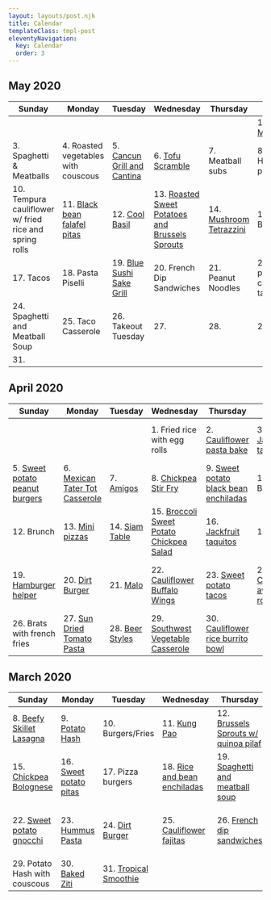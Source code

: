 ```yaml
---
layout: layouts/post.njk
title: Calendar
templateClass: tmpl-post
eleventyNavigation:
  key: Calendar
  order: 3
---
```


## May 2020

| Sunday                                                 | Monday                                                          | Tuesday                                                                                | Wednesday                                                                                             | Thursday                                              | Friday                                  | Saturday                 |
| ------------------------------------------------------ | --------------------------------------------------------------- | -------------------------------------------------------------------------------------- | ----------------------------------------------------------------------------------------------------- | ----------------------------------------------------- | --------------------------------------- | ------------------------ |
|                                                        |                                                                 |                                                                                        |                                                                                                       |                                                       | 1. [Chili Mac](/posts/cheesy-chili-mac) | 2. Burgers with fries    |
| 3. Spaghetti & Meatballs                               | 4. Roasted vegetables with couscous                             | 5. [Cancun Grill and Cantina](https://www.cancungrillandcantinaankeny.com/)            | 6. [Tofu Scramble](/posts/tofu-scramble)                                                              | 7. Meatball subs                                      | 8. Homemade pizza                       | 9. Brats and fries       |
| 10. Tempura cauliflower w/ fried rice and spring rolls | 11. [Black bean falafel pitas](baked-quinoa-black-bean-falafel) | 12. [Cool Basil](http://coolbasilcliveiowa.com/)                                       | 13. [Roasted Sweet Potatoes and Brussels Sprouts](/posts/roasted-sweet-potatoes-and-brussels-sprouts) | 14. [Mushroom Tetrazzini](/posts/mushroom-tetrazzini) | 15. Burgers                             | 16. Homemade pizza rolls |
| 17. Tacos                                              | 18. Pasta Piselli                                               | 19. [Blue Sushi Sake Grill](https://bluesushisakegrill.com/locations/iowa/des-moines_) | 20. French Dip Sandwiches                                                                             | 21. Peanut Noodles                                    | 22. Sweet potato cauliflower tacos      | 23. Burgers and fries    |
| 24. Spaghetti and Meatball Soup                        | 25. Taco Casserole                                              | 26. Takeout Tuesday                                                                    | 27.                                                                                                   | 28.                                                   | 29.                                     | 30.                      |
| 31.                                                    |                                                                 |                                                                                        |                                                                                                       |                                                       |                                         |                          |

## April 2020

| Sunday                                                               | Monday                                                              | Tuesday                                                         | Wednesday                                                                                       | Thursday                                                                           | Friday                                                       | Saturday                                                                                              |
| -------------------------------------------------------------------- | ------------------------------------------------------------------- | --------------------------------------------------------------- | ----------------------------------------------------------------------------------------------- | ---------------------------------------------------------------------------------- | ------------------------------------------------------------ | ----------------------------------------------------------------------------------------------------- |
|                                                                      |                                                                     |                                                                 | 1. Fried rice with egg rolls                                                                    | 2. [Cauliflower pasta bake](/posts/vegan-cauliflower-parmesan-pasta-bake)          | 3. [Jackfruit tacos](/posts/jackfruit-tacos)                 | 4. [Black bean plantain bowl](/posts/roasted-plantain-black-bean-vegan-bowl)                          |
| 5. [Sweet potato peanut burgers](/posts/sweet-potato-peanut-burgers) | 6. [Mexican Tater Tot Casserole](vegan-mexican-tater-tot-casserole) | 7. [Amigos](https://www.facebook.com/AmigosMexicanGrillAnkeny/) | 8. [Chickpea Stir Fry](vegan-chickpea-stirfry-bowl)                                             | 9. [Sweet potato black bean enchiladas](/posts/sweet-potato-black-bean-enchiladas) | 10. Burgers                                                  | 11. [Cauliflower Bolognese](/posts/cauliflower-bolognese-sauce/)                                      |
| 12. Brunch                                                           | 13. [Mini pizzas](/posts/mini-pizza)                                | 14. [Siam Table](http://siamtable.com/)                         | 15. [Broccoli Sweet Potato Chickpea Salad](/posts/roasted-broccoli-sweet-potato-chickpea-salad) | 16. [Jackfruit taquitos](/posts/jackfruit-taquitos)                                | 17. Grill                                                    | 18. [Roasted vegetables with couscous](/posts/roasted-vegetables-with-couscous/)                      |
| 19. [Hamburger helper](/posts/one-pot-hamburger-helper/)             | 20. [Dirt Burger](https://www.dirtburger.us)                        | 21. [Malo](https://malodesmoines.com/)                          | 22. [Cauliflower Buffalo Wings](/posts/cauliflower-buffalo-wings/)                              | 23. [Sweet potato tacos](/posts/sweet-potato-tacos/)                               | 24. [Cucumber avocado rolls](/posts/cucumber-avocado-rolls/) | 25. [Brussels sprouts with apples](/posts/roasted-brussels-sprouts-and-apples-with-carmelized-onions) |
| 26. Brats with french fries                                          | 27. [Sun Dried Tomato Pasta](/posts/sun-dried-tomato-pesto-pasta)   | 28. [Beer Styles](http://beerstyles.com/)                       | 29. [Southwest Vegetable Casserole](/posts/southwest-vegetable-casserole)                       | 30. [Cauliflower rice burrito bowl](/posts/cauliflower-rice-burrito-bowl)          |                                                              |                                                                                                       |

## March 2020

| Sunday                                                                    | Monday                                              | Tuesday                                                                                              | Wednesday                                                       | Thursday                                                                      | Friday                                                                                     | Saturday                                           |
| ------------------------------------------------------------------------- | --------------------------------------------------- | ---------------------------------------------------------------------------------------------------- | --------------------------------------------------------------- | ----------------------------------------------------------------------------- | ------------------------------------------------------------------------------------------ | -------------------------------------------------- |
| 8. [Beefy Skillet Lasagna](/posts/beefy-skillet-lasagna/)                 | 9. [Potato Hash](/posts/potato-hash)                | 10. Burgers/Fries                                                                                    | 11. [Kung Pao](/posts/kung-pao-cauliflower-stir-fry/)           | 12. [Brussels Sprouts w/ quinoa pilaf](/posts/brussels-sprouts-quinoa-pilaf/) | 13. [Tofu nuggets](/posts/vegan-ranch-chicken-nuggets/)                                    | 14.                                                |
| 15. [Chickpea Bolognese](/posts/chickpea-bolognese)                       | 16. [Sweet potato pitas](/posts/sweet-potato-pitas) | 17. Pizza burgers                                                                                    | 18. [Rice and bean enchiladas](/posts/rice-and-bean-enchiladas) | 19. [Spaghetti and meatball soup](/posts/spaghetti-and-meatball-soup)         | 20. [Brussels Sprouts](best-brussels-sprouts)                                              | 21. [Pizza](https://www.dominos.com)               |
| 22. [Sweet potato gnocchi](/posts/sweet-potato-gnocchi-with-sage-butter/) | 23. [Hummus Pasta](/posts/hummus-pasta)             | 24. [Dirt Burger](https://www.dirtburger.us)                                                         | 25. [Cauliflower fajitas](/posts/cauliflower-fajitas/)          | 26. [French dip sandwiches](/posts/vegan-french-dip-sandwiches/)              | 27 [Pancakes](/posts/vegan-pancakes), sausage, [roasted potatoes](/posts/roasted-potatoes) | 28. [Taco Casserole](/posts/vegan-taco-casserole/) |
| 29. Potato Hash with couscous                                             | 30. [Baked Ziti](/posts/vegan-baked-ziti)           | 31. [Tropical Smoothie](https://locations.tropicalsmoothiecafe.com/ia/ankeny/1620-north-ankeny-blvd) |
